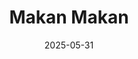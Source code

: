 ---
title: Makan Makan
address: 24 rue Richer, 75009 Paris
date: 2025-05-31
ratings:
- 3
foodtags:
- indonésien
countrycodes:
- IDN
cover: DSC05447
---